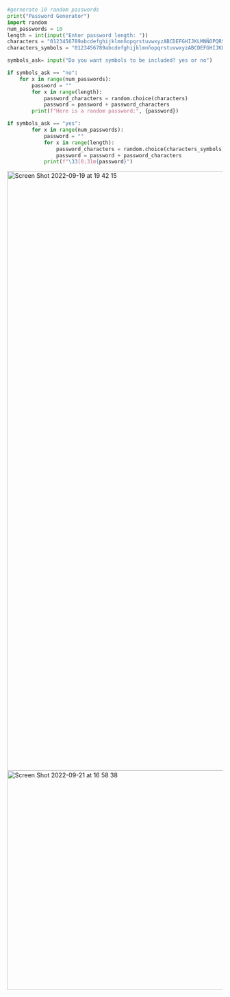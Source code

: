 ```.py

#gernerate 10 random passwords
print("Password Generator")
import random
num_passwords = 10
length = int(input("Enter password length: "))
characters = "0123456789abcdefghijklmnñopqrstuvwxyzABCDEFGHIJKLMNÑOPQRSTUVWXYZ"
characters_symbols = "0123456789abcdefghijklmnñopqrstuvwxyzABCDEFGHIJKLMNÑOPQRSTUVWXYZ##:/%!&¿?$*+;#_"

symbols_ask= input("Do you want symbols to be included? yes or no")

if symbols_ask == "no":
    for x in range(num_passwords):
        password = ""
        for x in range(length):
            password_characters = random.choice(characters)
            password = password + password_characters
        print(f"Here is a random password:", {password})

if symbols_ask == "yes":
        for x in range(num_passwords):
            password = ""
            for x in range(length):
                password_characters = random.choice(characters_symbols)
                password = password + password_characters
            print(f"\33[0;31m{password}")
```

<img width="1397" alt="Screen Shot 2022-09-19 at 19 42 15" src="https://user-images.githubusercontent.com/111941990/191000945-10b96aa2-efde-49df-9ba4-dd42a3b7c738.png">

<img width="511" alt="Screen Shot 2022-09-21 at 16 58 38" src="https://user-images.githubusercontent.com/111941990/191448794-c4e9614c-4951-4b99-9b7c-90c7ba8d36dc.png">

